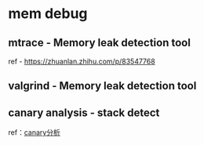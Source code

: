 # mem debug

## mtrace - Memory leak detection tool

ref - https://zhuanlan.zhihu.com/p/83547768  

## valgrind - Memory leak detection tool

## canary analysis - stack detect

ref：[canary分析](https://hardenedlinux.github.io/2016/11/27/canary.html)


